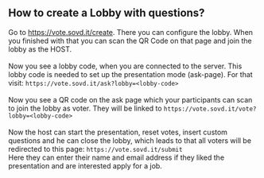 ## How to create a Lobby with questions?
Go to https://vote.sovd.it/create. There you can configure the lobby. When you finished with that you can scan the QR Code on that page and join the lobby as the HOST.
<br/>
<br/>
Now you see a lobby code, when you are connected to the server. This lobby code is needed to set up the presentation mode (ask-page). For that visit: `https://vote.sovd.it/ask?lobby=<lobby-code>`
<br/>
<br/>
Now you see a QR code on the ask page which your participants can scan to join the lobby as voter. They will be linked to `https://vote.sovd.it/vote?lobby=<lobby-code>`
<br/>
<br/>
Now the host can start the presentation, reset votes, insert custom questions and he can close the lobby, which leads to that all voters will be redirected to this page: `https://vote.sovd.it/submit`
<br/>
Here they can enter their name and email address if they liked the presentation and are interested apply for a job.
